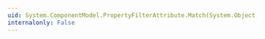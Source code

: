 ```yaml
---
uid: System.ComponentModel.PropertyFilterAttribute.Match(System.Object)
internalonly: False
---
```

